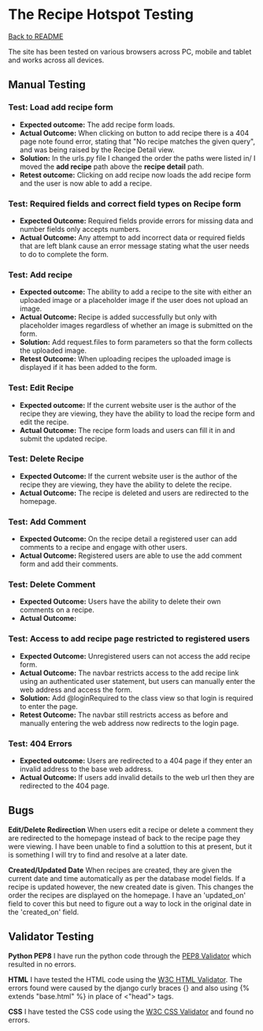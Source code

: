 # **The Recipe Hotspot Testing**

[Back to README](README.md)

The site has been tested on various browsers across PC, mobile and tablet and works across all devices.

## **Manual Testing**

### **Test: Load add recipe form**

* **Expected outcome:** The add recipe form loads.
* **Actual Outcome:** When clicking on button to add recipe there is a 404 page note found error, stating that "No recipe matches the given query", and was being raised by the Recipe Detail view.
* **Solution:** In the urls.py file I changed the order the paths were listed in/ I moved the **add recipe** path above the **recipe detail** path.
* **Retest outcome:** Clicking on add recipe now loads the add recipe form and the user is now able to add a recipe.

### **Test: Required fields and correct field types on Recipe form**
* **Expected Outcome:** Required fields provide errors for missing data and number fields only accepts numbers.
* **Actual Outcome:** Any attempt to add incorrect data or required fields that are left blank cause an error message stating what the user needs to do to complete the form.

### **Test: Add recipe**
* **Expected outcome:** The ability to add a recipe to the site with either an uploaded image or a placeholder image if the user does not upload an image.
* **Actual Outcome:** Recipe is added successfully but only with placeholder images regardless of whether an image is submitted on the form.
* **Solution:** Add request.files to form parameters so that the form collects the uploaded image.
* **Retest Outcome:** When uploading recipes the uploaded image is displayed if it has been added to the form.

### **Test: Edit Recipe**
* **Expected outcome:** If the current website user is the author of the recipe they are viewing, they have the ability to load the recipe form and edit the recipe.
* **Actual Outcome:** The recipe form loads and users can fill it in and submit the updated recipe.

### **Test: Delete Recipe**
* **Expected Outcome:** If the current website user is the author of the recipe they are viewing, they have the ability to delete the recipe.
* **Actual Outcome:** The recipe is deleted and users are redirected to the homepage.

### **Test: Add Comment**
* **Expected Outcome:** On the recipe detail a registered user can add comments to a recipe and engage with other users.
* **Actual Outcome:** Registered users are able to use the add comment form and add their comments.

### **Test: Delete Comment**
* **Expected Outcome:** Users have the ability to delete their own comments on a recipe.
* **Actual Outcome:**

### **Test: Access to add recipe page restricted to registered users**
* **Expected Outcome:** Unregistered users can not access the add recipe form.
* **Actual Outcome:** The navbar restricts access to the add recipe link using an authenticated user statement, but users can manually enter the web address and access the form.
* **Solution:** Add @loginRequired to the class view so that login is required to enter the page.
* **Retest Outcome:** The navbar still restricts access as before and manually entering the web address now redirects to the login page.

### **Test: 404 Errors**
* **Expected outcome:** Users are redirected to a 404 page if they enter an invalid address to the base web address.
* **Actual Outcome:** If users add invalid details to the web url then they are redirected to the 404 page.

## **Bugs**

**Edit/Delete Redirection**
When users edit a recipe or delete a comment they are redirected to the homepage instead of back to the recipe page they were viewing. I have been unable to find a soluttion to this at present, but it is something I will try to find and resolve at a later date.

**Created/Updated Date**
When recipes are created, they are given the current date and time automatically as per the database model fields. If a recipe is updated however, the new created date is given. This changes the order the recipes are displayed on the homepage. I have an 'updated_on' field to cover this but need to figure out a way to lock in  the original date in the 'created_on' field.

## **Validator Testing**

**Python PEP8**
I have run the python code through the [PEP8 Validator](http://pep8online.com/) which resulted in no errors.

**HTML**
I have tested the HTML code using the [W3C HTML Validator](https://validator.w3.org/). The errors found were caused by the django curly braces {} and also using {% extends "base.html" %} in place of <"head"> tags.

**CSS**
I have tested the CSS code using the [W3C CSS Validator](https://jigsaw.w3.org/css-validator/#validate_by_input) and found no errors.